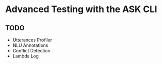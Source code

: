 # Advanced Testing with the ASK CLI

## TODO

* Utterances Profiler
* NLU Annotations
* Conflict Detection
* Lambda Log